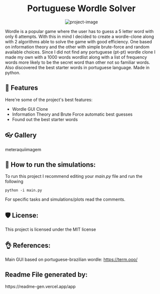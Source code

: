 <h1 align="center" id="title">Portuguese Wordle Solver</h1>

<p align="center"><img src="https://socialify.git.ci/farrucho/portuguese-wordle-solver/image?font=Jost&amp;language=1&amp;name=1&amp;owner=1&amp;stargazers=1&amp;theme=Light" alt="project-image"></p>

<p id="description">Wordle is a popular game where the user has to guess a 5 letter word with only 6 attempts. With this in mind I decided to create a wordle-clone along with 2 algorithms able to solve the game with good efficiency. One based on information theory and the other with simple brute-force and random available choices. Since I did not find any portuguese (pt-pt) wordle clone I made my own with a 1000 words wordlist along with a list of frequency words more likely to be the secret word than other not so familiar words. Also discovered the best starter words in portuguese language. Made in python.</p>



  
<h2>🧐 Features</h2>

Here're some of the project's best features:

*   Wordle GUI Clone
*   Information Theory and Brute Force automatic best guesses
*   Found out the best starter words

<h2>👓 Gallery</h2>

meteraquiimagem


<h2>🍰 How to run the simulations:</h2>

To run this project I recommend editing your *main.py* file and run the following

```python -i main.py```

For specific tasks and simulations/plots read the comments.

<h2>🛡️ License:</h2>

This project is licensed under the MIT license


<h2>👌 References:</h2>

Main GUI based on portuguese-brazilian wordle: https://term.ooo/

<h2>Readme File generated by:</h2>
https://readme-gen.vercel.app/app